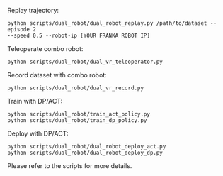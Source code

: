 Replay trajectory:

    python scripts/dual_robot/dual_robot_replay.py /path/to/dataset --episode 2
    --speed 0.5 --robot-ip [YOUR FRANKA ROBOT IP]

Teleoperate combo robot:

    python scripts/dual_robot/dual_vr_teleoperator.py

Record dataset with combo robot:

    python scripts/dual_robot/dual_vr_record.py

Train with DP/ACT:

    python scripts/dual_robot/train_act_policy.py
    python scripts/dual_robot/train_dp_policy.py

Deploy with DP/ACT:

    python scripts/dual_robot/dual_robot_deploy_act.py
    python scripts/dual_robot/dual_robot_deploy_dp.py

Please refer to the scripts for more details.
